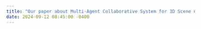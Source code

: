 ```yaml
---
title: "Our paper about Multi-Agent Collaborative System for 3D Scene Creation is submitted to <strong>CHI’25</strong>"
date: 2024-09-12 08:45:00 -0400
---
```

